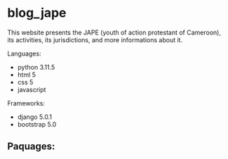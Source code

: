 # blog_jape
This website presents the JAPE (youth of action protestant of Cameroon), its activities, its jurisdictions, and more informations about it.

Languages:
- python 3.11.5
- html 5
- css 5
- javascript

Frameworks:
- django 5.0.1
- bootstrap 5.0

Paquages:
- 
